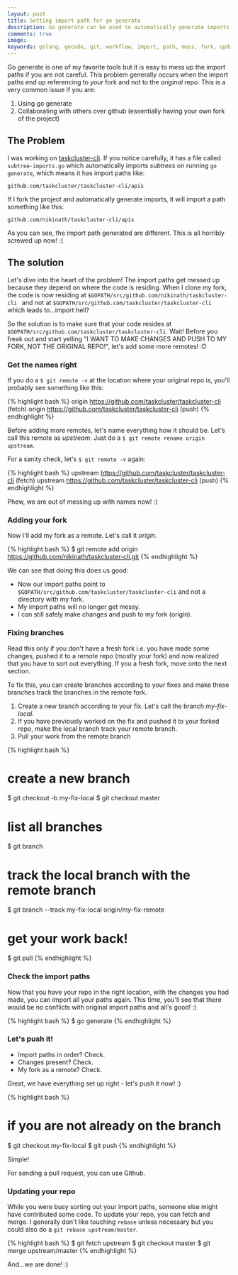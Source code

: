```yaml
---
layout: post
title: Setting import path for go generate
description: Go generate can be used to automatically generate imports. But it is easy to mess it up. Here is what you could do to set it right.
comments: true
image:
keywords: golang, gocode, git, workflow, import, path, mess, fork, update, generate
---
```


Go generate is one of my favorite tools but it is easy to mess up the import paths if you are not careful. This problem generally occurs when the import paths end up referencing to _your_ fork and not to the _original_ repo. This is a very common issue if you are:

1. Using go generate
2. Collaborating with others over github (essentially having your own fork of the project)

## The Problem

I was working on [taskcluster-cli](https://github.com/taskcluster/taskcluster-cli). If you notice carefully, it has a file called `subtree-imports.go` which automatically imports _subtrees_ on running `go generate`, which means it has import paths like:

```
github.com/taskcluster/taskcluster-cli/apis
```

If I fork the project and automatically generate imports, it will import a path something like this:

```
github.com/nikinath/taskcluster-cli/apis
```

As you can see, the import path generated are different. This is all horribly screwed up now! :(

## The solution

Let's dive into the heart of the problem! The import paths get messed up because they depend on where the code is residing. When I clone my fork, the code is now residing at `$GOPATH/src/github.com/nikinath/taskcluster-cli ` and not at `$GOPATH/src/github.com/taskcluster/taskcluster-cli` which leads to...import hell?

So the solution is to make sure that your code resides at `$GOPATH/src/github.com/taskcluster/taskcluster-cli`. Wait! Before you freak out and start yelling "I WANT TO MAKE CHANGES AND PUSH TO MY FORK, NOT THE ORIGINAL REPO!", let's add some more remotes! :D

### Get the names right

If you do a `$ git remote -v` at the location where your original repo is, you'll probably see something like this:

{% highlight bash %}
origin    https://github.com/taskcluster/taskcluster-cli (fetch)
origin    https://github.com/taskcluster/taskcluster-cli (push)
{% endhighlight %}

Before adding more remotes, let's name everything how it should be. Let's call this remote as _upstream_. Just do a `$ git remote rename origin upstream`.

For a sanity check, let's `$ git remote -v` again:

{% highlight bash %}
upstream    https://github.com/taskcluster/taskcluster-cli (fetch)
upstream    https://github.com/taskcluster/taskcluster-cli (push)
{% endhighlight %}

Phew, we are out of messing up with names now! :)

### Adding your fork

Now I'll add my fork as a remote. Let's call it _origin_.

{% highlight bash %}
$ git remote add origin https://github.com/nikinath/taskcluster-cli.git
{% endhighlight %}

We can see that doing this does us good:

* Now our import paths point to `$GOPATH/src/github.com/taskcluster/taskcluster-cli` and not a directory with my fork.
* My import paths will no longer get messy.
* I can still safely make changes and push to my fork (origin).

### Fixing branches

Read this only if you don't have a fresh fork i.e. you have made some changes, pushed it to a remote repo (mostly your fork) and now realized that you have to sort out everything. If you a fresh fork, move onto the next section.

To fix this, you can create branches according to your fixes and make these branches track the branches in the remote fork.

1. Create a new branch according to your fix. Let's call the branch _my-fix-local_.
2. If you have previously worked on the fix and pushed it to your forked repo, make the local branch track your remote branch.
3. Pull your work from the remote branch

{% highlight bash %}
# create a new branch
$ git checkout -b my-fix-local
$ git checkout master
# list all branches
$ git branch
# track the local branch with the remote branch
$ git branch --track my-fix-local origin/my-fix-remote
# get your work back!
$ git pull
{% endhighlight %}

### Check the import paths

Now that you have your repo in the right location, with the changes you had made, you can import all your paths again. This time, you'll see that there would be no conflicts with original import paths and all's good! :)

{% highlight bash %}
$ go generate
{% endhighlight %}


### Let's push it!

* Import paths in order? Check.
* Changes present? Check.
* My fork as a remote? Check.

Great, we have everything set up right - let's push it now! :)

{% highlight bash %}
# if you are not already on the branch
$ git checkout my-fix-local
$ git push
{% endhighlight %}

Simple!

For sending a pull request, you can use Github.

### Updating your repo

While you were busy sorting out your import paths, someone else might have contributed some code. To update your repo, you can fetch and merge. I generally don't like touching `rebase` unless necessary but you could also do a `git rebase upstream/master`.

{% highlight bash %}
$ git fetch upstream
$ git checkout master
$ git merge upstream/master
{% endhighlight %}


And...we are done! :)
